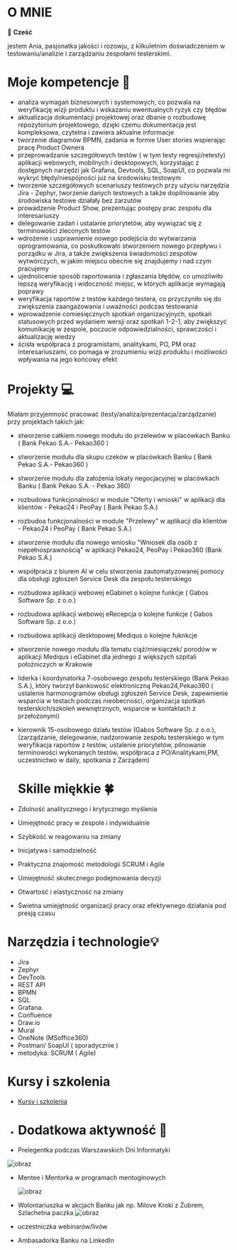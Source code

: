# O MNIE

👋 **Cześć**

jestem Ania, pasjonatka jakości i rozowju, z kilkuletnim doświadczeniem w testowaniu/analizie i zarządzaniu zespołami testerskimi. 


# Moje kompetencje 🧠
- analiza wymagań biznesowych i systemowych, co pozwala na weryfikację wizji produktu i wskazaniu ewentualnych ryzyk czy błędów
- aktualizacja dokumentacji projektowej oraz dbanie o rozbudowę repozytorium projektowego, dzięki czemu dokumentacja jest kompleksowa, czytelna i zawiera aktualne informacje 
- tworzenie diagramów BPMN, zadania w formie User stories wspierając pracę Product Ownera 
- przeprowadzanie szczegółowych testów ( w tym testy regresji/retesty) aplikacji webowych, mobilnych i desktopowych, korzystając z dostępnych narzędzi jak Grafana, Devtools, SQL, SoapUI, co pozwala mi wykryć błędy/niespójności już na środowisku testowym
- tworzenie szczegółowych scenariuszy testowych przy użyciu narzędzia Jira - Zephyr, tworzenie danych testowych a także dopilnowanie aby środowiska testowe działały bez zarzutów
- prowadzenie Product Show, prezentując postępy prac zespołu dla interesariuszy
- delegowanie zadań i ustalanie priorytetów, aby wywiązać się z terminowości zleconych testów
- wdrożenie i usprawnienie nowego podejścia do wytwarzania oprogramowania, co poskutkowało stworzeniem nowego przepływu i porządku w Jira, a także zwiększenia świadomości zespołów wytwórczych, w jakim miejscu obecnie się znajdujemy i nad czym pracujemy 
- ujednolicenie sposób raportowania i zgłaszania błędów, co umożliwiło lepszą weryfikację i widoczność  miejsc, w których aplikacje wymagają poprawy 
- weryfikacja raportów z testów każdego testera, co przyczyniło się do zwiększenia zaangażowania i uważności podczas testowania
- wprowadzenie comiesięcznych spotkań organizacyjnych, spotkań statusowych przed wydaniem wersji oraz spotkań 1-2-1, aby zwiększyć komunikację w zespole, poczucie odpowiedzialności, sprawczości i aktualizację wiedzy
- ścisła współpraca z programistami, analitykami, PO, PM oraz interesariuszami, co pomaga  w zrozumieniu wizji produktu i możliwości wpływania na jego końcowy efekt

# Projekty 💻
Miałam przyjemność pracować (testy/analiza/prezentacja/zarządzanie) przy projektach takich jak:
- stworzenie całkiem nowego modułu do przelewów w placówkach Banku ( Bank Pekao S.A.- Pekao360 )
- stworzenie modułu dla skupu czeków w placówkach Banku ( Bank Pekao S.A.- Pekao360 )
- stworzenie modułu dla założenia lokaty negocjacyjnej w placówkach Banku ( Bank Pekao S.A. - Pekao 360)
- rozbudowa funkcjonalności w module "Oferty i wnioski" w aplikacji dla klientów - Pekao24 i PeoPay ( Bank Pekao S.A.)
- rozbudoa funkcjonalności w module "Przelewy" w aplikacji dla klientów - Pekao24 i PeoPay ( Bank Pekao S.A.)
- stworzenie modułu dla nowego wniosku "Wniosek dla osób z niepełnosprawnością" w aplikacji Pekao24, PeoPay i Pekao360 (Bank Pekao S.A.)
- współpraca z biurem AI w celu stworzenia zautomatyzowanej pomocy dla obsługi zgłoszeń Service Desk dla zespołu testerskiego 
- rozbudowa aplikacji webowej eGabinet o kolejne funkcje  ( Gabos Software Sp. z o.o.)
- rozbudowa aplikacji webowej eRecepcja o kolejne funkcje ( Gabos Software Sp. z o.o.)
- rozbudowa aplikacji desktopowej Mediqus o kolejne fuknkcje 
- stworzenie nowego modułu dla tematu ciąż/miesiączek/ porodów w aplikacji Mediqus i eGabinet dla jednego z większych szpitali położniczych w Krakowie
- liderka i koordynatorka 7-osobowego zespołu testerskiego (Bank Pekao S.A.), który tworzył bankowość elektroniczną Pekao24,Pekao360 ( ustalenie harmonogramów obsługi zgłoszeń Service Desk, zapewnienie wsparcia w testach podczas nieobecności, organizacja spotkań testerskich/szkoleń wewnętrznych, wsparcie w kontaktach z przełożonymi)
- kierownik 15-osobowego działu testów (Gabos Software Sp. z o.o.), (zarządzanie, delegowanie, nadzorowanie zespołu testerskiego  w tym weryfikacja raportów z testów, ustalenie priorytetów, pilnowanie terminowości wykonanych testów, współpraca z PO/Analitykami,PM, uczestnictwo w daily, spotkania z Zarządem)

  
  # Skille miękkie 🍀
- Zdolność analitycznego i krytycznego myślenia
- Umiejętność pracy w zespole i indywidualnie
- Szybkość w reagowaniu na zmiany
- Inicjatywa i samodzielność
- Praktyczna znajomość metodologii SCRUM i Agile
- Umiejętność skutecznego podejmowania decyzji
- Otwartość i elastyczność na zmiany
- Świetna umiejętność organizacji pracy oraz efektywnego działania pod presją czasu

# Narzędzia i technologie💡
- Jira
- Zephyr
- DevTools
- REST API
- BPMN
- SQL
- Grafana.
- Confluence
- Draw.io
- Mural
- OneNote (MSoffice360)
- Postman/ SoapUI ( sporadycznie )
- metodyka: SCRUM ( Agile) 

# Kursy i szkolenia 
- [Kursy i szkolenia](https://www.linkedin.com/in/anna-miechowicz/details/certifications/)

- # Dodatkowa aktywność 💃
- Prelegentka podczas Warszawskich Dni Informatyki
  
 ![obraz](https://github.com/user-attachments/assets/330a7a6d-48bf-43e8-ae47-07c10d664d7a
)

- Mentee i Mentorka w programach mentoginowych
  
  ![obraz](https://github.com/user-attachments/assets/dc8f40a7-61b9-463d-9350-860bebc426d9)

- Wolontariuszka w akcjach Banku jak np. Milove Kroki z Żubrem, Szlachetna paczka
![obraz](https://github.com/user-attachments/assets/7ffbbdb5-a032-4ce9-b0a6-14edca1fbbb2)

- uczestniczka webinarów/livów
- Ambasadorka Banku na LinkedIn
